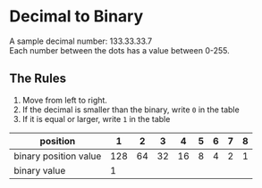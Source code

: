 # Decimal to Binary

A sample decimal number: 133.33.33.7     
Each number between the dots has a value between 0-255.

## The Rules
1. Move from left to right.
2. If the decimal is smaller than the binary, write ```0``` in the table
3. If it is equal or larger, write ```1``` in the table

| position | 1  |  2 |  3 |  4 |  5 |  6 |  7 |  8 |  
| ------   | -- | -- | -- | -- | -- | -- | -- | -- |    
| binary position value | 128  |  64 |  32 |  16 |  8 |  4 |  2 |  1 | 
| binary value |  1 |   |    |    |    |   |   |